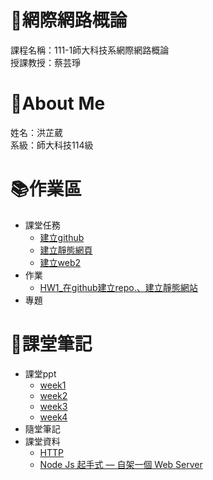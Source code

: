 # :rocket:網際網路概論
課程名稱：111-1師大科技系網際網路概論  
授課教授：蔡芸琤
# :bow:About Me
姓名：洪芷葳  
系級：師大科技114級
# :books:作業區
+ 課堂任務
    +   [建立github](https://github.com/WeiweiHung/Web)
    +   [建立靜態網頁](https://weiweihung.github.io/Web/mypage/)
    +   [建立web2](https://github.com/WeiweiHung/Web/tree/main/web2)
+ 作業
    +   [HW1_在github建立repo.、建立靜態網站](https://youtu.be/nGYEkSJOacU)
+ 專題
# :notebook:課堂筆記
+ 課堂ppt  
    +  [week1](https://docs.google.com/presentation/d/e/2PACX-1vQeq6j0QLtkRYz4qBJMG4KOC34eEWbWHJlhfWm4eaZqg_PfCynecuaul_2zMMc_7muZ5qFQFI_MAc3z/pub?start=false&loop=false&delayms=3000&slide=id.g14b30d6fbf4_0_2244)
    +  [week2](https://docs.google.com/presentation/d/e/2PACX-1vTDvYn3QV46gLMrZyRTLcVC_ZLSExGKp2NKSmynOjCl1TkSpo3l3objKNUJzvgniLzss6jtdrtxsPf4/pub?start=false&loop=false&delayms=3000&slide=id.p)
    +  [week3](https://docs.google.com/presentation/d/e/2PACX-1vSZo61VUAGVMwmapSMd-GN0wBLRQyTf943MTnphSZR-33nG1cN6LToABqfef0JRq9yZYs-TRp_3zFE9/pub?start=false&loop=false&delayms=3000&slide=id.p)
    +  [week4](https://docs.google.com/presentation/d/e/2PACX-1vRzFbbpzLWLBeQLZibkd6VS3W5pjD9WhoEZd-EQav7x_2bh8nQs3owQPv0Ej-oqlCXYWy4RufLkMicY/pub?start=false&loop=false&delayms=3000&slide=id.p)
+ 隨堂筆記
+ 課堂資料
    +  [HTTP](https://www.youtube.com/playlist?list=PLNYkxOF6rcIC74v_mCLUXbjj7Ng7oTAPE)
    +  [Node Js 起手式 — 自架一個 Web Server](https://bird23074035.medium.com/node-js-%E8%B5%B7%E6%89%8B%E5%BC%8F-%E8%87%AA%E6%9E%B6%E4%B8%80%E5%80%8B-web-server-9672f29a6102)

